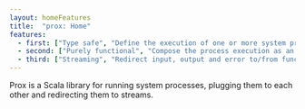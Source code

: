 ```yaml
---
layout: homeFeatures
title:  "prox: Home"
features:
  - first: ["Type safe", "Define the execution of one or more system processes in a type safe way"]
  - second: ["Purely functional", "Compose the process execution as an IO effect"]
  - third: ["Streaming", "Redirect input, output and error to/from functional streams"] 
---
```


Prox is a Scala library for running system processes, plugging them to each other and redirecting them to streams.
